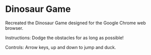 # Dinosaur Game
 Recreated the Dinosaur Game designed for the Google Chrome web browser.

 Instructions: Dodge the obstacles for as long as possible!

 Controls: Arrow keys, up and down to jump and duck.